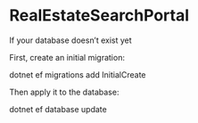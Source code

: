 # RealEstateSearchPortal


If your database doesn’t exist yet

First, create an initial migration:

dotnet ef migrations add InitialCreate


Then apply it to the database:

dotnet ef database update

